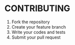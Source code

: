 # CONTRIBUTING
1. Fork the repository
2. Create your feature branch
3. Write your codes and tests
4. Submit your pull request
